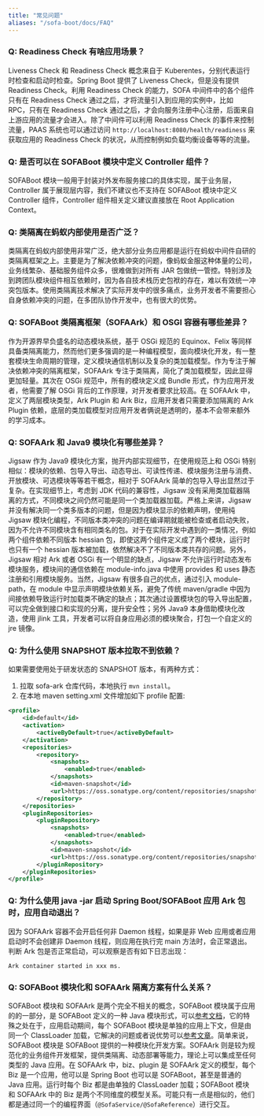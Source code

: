 ```yaml
---
title: "常见问题"
aliases: "/sofa-boot/docs/FAQ"
---
```


### Q: Readiness Check 有啥应用场景？

Liveness Check 和 Readiness Check 概念来自于 Kuberentes，分别代表运行时检查和启动时检查。Spring Boot 提供了 Liveness Check，但是没有提供 Readiness Check。利用 Readiness Check 的能力，SOFA 中间件中的各个组件只有在 Readiness Check 通过之后，才将流量引入到应用的实例中，比如 RPC，只有在 Readiness Check 通过之后，才会向服务注册中心注册，后面来自上游应用的流量才会进入。除了中间件可以利用 Readiness Check 的事件来控制流量，PAAS 系统也可以通过访问 `http://localhost:8080/health/readiness` 来获取应用的 Readiness Check 的状况，从而控制例如负载均衡设备等等的流量。

### Q: 是否可以在 SOFABoot 模块中定义 Controller 组件？

SOFABoot 模块一般用于封装对外发布服务接口的具体实现，属于业务层，Controller 属于展现层内容，我们不建议也不支持在 SOFABoot 模块中定义 Controller 组件，Controller 组件相关定义建议直接放在 Root Application Context。

### Q: 类隔离在蚂蚁内部使用是否广泛？

类隔离在蚂蚁内部使用非常广泛，绝大部分业务应用都是运行在蚂蚁中间件自研的类隔离框架之上。主要是为了解决依赖冲突的问题，像蚂蚁金服这种体量的公司，业务线繁杂、基础服务组件众多，很难做到对所有 JAR 包做统一管控。特别涉及到跨团队模块组件相互依赖时，因为各自技术栈历史包袱的存在，难以有效统一冲突包版本。使用类隔离技术解决了实际开发中的很多痛点，业务开发者不需要担心自身依赖冲突的问题，在多团队协作开发中，也有很大的优势。

### Q: SOFABoot 类隔离框架（SOFAArk）和 OSGI 容器有哪些差异？

作为开源界早负盛名的动态模块系统，基于 OSGi 规范的 Equinox、Felix 等同样具备类隔离能力，然而他们更多强调的是一种编程模型，面向模块化开发，有一整套模块生命周期的管理，定义模块通信机制以及复杂的类加载模型。作为专注于解决依赖冲突的隔离框架，SOFAArk 专注于类隔离，简化了类加载模型，因此显得更加轻量。其次在 OSGi 规范中，所有的模块定义成 Bundle 形式，作为应用开发者，他需要了解 OSGi 背后的工作原理，对开发者要求比较高。在 SOFAArk 中，定义了两层模块类型，Ark Plugin 和 Ark Biz，应用开发者只需要添加隔离的 Ark Plugin 依赖，底层的类加载模型对应用开发者俩说是透明的，基本不会带来额外的学习成本。

### Q: SOFAArk 和 Java9 模块化有哪些差异？

Jigsaw 作为 Java9 模块化方案，抛开内部实现细节，在使用规范上和 OSGi 特别相似：模块的依赖、包导入导出、动态导出、可读性传递、模块服务注册与消费、开放模块、可选模块等等若干概念，相对于 SOFAArk 简单的包导入导出显然过于复杂。在实现细节上，考虑到 JDK 代码的兼容性，Jigsaw 没有采用类加载器隔离的方式，不同模块之间仍然可能是同一个类加载器加载。严格上来讲，Jigsaw 并没有解决同一个类多版本的问题，但是因为模块显示的依赖声明，使用纯 Jigsaw 模块化编程，不同版本类冲突的问题在编译期就能被检查或者启动失败，因为不允许不同模块含有相同类名的包。对于在实际开发中遇到的一类情况，例如两个组件依赖不同版本 hessian 包，即使这两个组件定义成了两个模块，运行时也只有一个 hessian 版本被加载，依然解决不了不同版本类共存的问题。另外，Jigsaw 相对 Ark 或者 OSGi 有一个明显的缺点，Jigsaw 不允许运行时动态发布模块服务，模块间的通信依赖在 module-info.java 中使用 provides 和 uses 静态注册和引用模块服务。当然，Jigsaw 有很多自己的优点，通过引入 module-path，在 module 中显示声明模块依赖关系，避免了传统 maven/gradle 中因为间接依赖导致运行时加载类不确定的缺点；其次通过设置模块包的导入导出配置，可以完全做到接口和实现的分离，提升安全性；另外 Java9 本身借助模块化改造，使用 jlink 工具，开发者可以将自身应用必须的模块聚合，打包一个自定义的 jre 镜像。

### Q: 为什么使用 SNAPSHOT 版本拉取不到依赖？

如果需要使用处于研发状态的 SNAPSHOT 版本，有两种方式：

1. 拉取 sofa-ark 仓库代码，本地执行 `mvn install`。
1. 在本地 maven setting.xml 文件增加如下 profile 配置:

```xml
<profile>
    <id>default</id>
    <activation>
        <activeByDefault>true</activeByDefault>
    </activation>
    <repositories>
        <repository>
            <snapshots>
                <enabled>true</enabled>
            </snapshots>
            <id>maven-snapshot</id>
            <url>https://oss.sonatype.org/content/repositories/snapshots</url>
        </repository>
    </repositories>
    <pluginRepositories>
        <pluginRepository>
            <snapshots>
                <enabled>true</enabled>
            </snapshots>
            <id>maven-snapshot</id>
            <url>https://oss.sonatype.org/content/repositories/snapshots</url>
        </pluginRepository>
    </pluginRepositories>
</profile>
```

### Q: 为什么使用 java -jar 启动 Spring Boot/SOFABoot 应用 Ark 包时，应用自动退出？

因为 SOFAArk 容器不会开启任何非 Daemon 线程，如果是非 Web 应用或者应用启动时不会创建非 Daemon 线程，则应用在执行完 main 方法时，会正常退出。判断 Ark 包是否正常启动，可以观察是否有如下日志出现：

```text
Ark container started in xxx ms.
```

### Q: SOFABoot 模块化和 SOFAArk 隔离方案有什么关系？

SOFABoot 模块和 SOFAArk 是两个完全不相关的概念，SOFABoot 模块属于应用的的一部分，是 SOFABoot 定义的一种 Java 模块形式，可以[参考文档](/projects/sofa-boot/sofaboot-module/)，它的特殊之处在于，应用启动期间，每个 SOFABoot 模块是单独的应用上下文，但是由同一个 ClassLoader 加载，它解决的问题或者说优势可以[参考文章](/blog/sofastack-modular-isolation/)。简单来说，SOFABoot 模块是 SOFABoot 提供的一种模块化开发方案。SOFAArk 则是较为规范化的业务组件开发框架，提供类隔离、动态部署等能力，理论上可以集成至任何类型的 Java 应用。在 SOFAArk 中，biz、plugin 是 SOFAArk 定义的模型，每个 Biz 是一个应用，他可以是 Spring Boot 也可以是 SOFABoot，甚至是普通的 Java 应用。运行时每个 Biz 都是由单独的 ClassLoader 加载；SOFABoot 模块和 SOFAArk 中的 Biz 是两个不同维度的模型关系。可能只有一点是相似的，他们都是通过同一个的编程界面（`@SofaService/@SofaReference`）进行交互。
